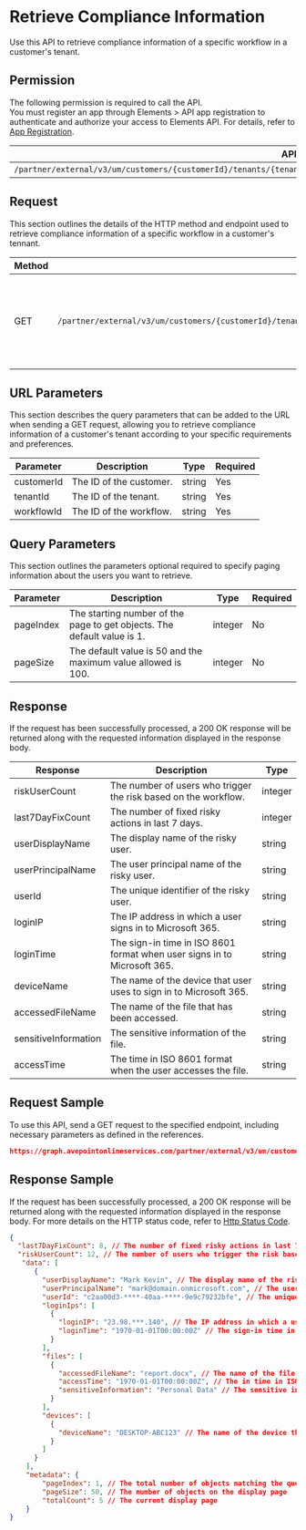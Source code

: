 # Retrieve Compliance Information

Use this API to retrieve compliance information of a specific workflow in a customer's tenant. 

## Permission

The following permission is required to call the API.  
You must register an app through Elements > API app registration to authenticate and authorize your access to Elements API. For details, refer to [App Registration](../../register-app.md).

| API | Permission  |
|-----------|--------|
| `/partner/external/v3/um/customers/{customerId}/tenants/{tenantId}/overview/security/compliances/workflows/{workflowId}`|elements.um.user.read.all|  

## Request

This section outlines the details of the HTTP method and endpoint used to retrieve compliance information of a specific workflow in a customer's tennant.

| Method | Endpoint | Description |
|-----------|--------|------------|
| GET | `/partner/external/v3/um/customers/{customerId}/tenants/{tenantId}/overview/security/compliances/workflows/{workflowId}` | 	Retrieves compliances information of a specific workflow in a customer's tenant.

## URL Parameters

This section describes the query parameters that can be added to the URL when sending a GET request, allowing you to retrieve compliance information of a customer's tenant according to your specific requirements and preferences.

| Parameter | Description | Type | Required |
| --- | --- | --- |---|
| customerId | The ID of the customer. | string | Yes |
| tenantId | The ID of the tenant. | string | Yes |
| workflowId | The ID of the workflow. | string | Yes |
## Query Parameters

This section outlines the parameters optional required to specify paging information about the users you want to retrieve.

| Parameter | Description | Type | Required |
| --- | --- | --- | --- |
| pageIndex | The starting number of the page to get objects. The default value is 1.| integer | No |
| pageSize | The default value is 50 and the maximum value allowed is 100.| integer | No |

## Response

If the request has been successfully processed, a 200 OK response will be returned along with the requested information displayed in the response body.
 
| Response | Description | Type |
| --- | --- | --- |
| riskUserCount |  The number of users who trigger the risk based on the workflow. | integer |
| last7DayFixCount |  The number of fixed risky actions in last 7 days. | integer |
| userDisplayName |  The display name of the risky user. | string |
| userPrincipalName |  The user principal name of the risky user. | string |
| userId |  The unique identifier of the risky user. | string |
| loginIP |  The IP address in which a user signs in to Microsoft 365. | string |
| loginTime |  The sign-in time in ISO 8601 format when user signs in to Microsoft 365. | string |
| deviceName |  The name of the device that user uses to sign in to Microsoft 365. | string |  
| accessedFileName |  The name of the file that has been accessed. | string |
| sensitiveInformation |  The sensitive information of the file. | string |
| accessTime |  The time in ISO 8601 format when the user accesses the file. | string |
## Request Sample

To use this API, send a GET request to the specified endpoint, including necessary parameters as defined in the references. 

```json
https://graph.avepointonlineservices.com/partner/external/v3/um/customers/966f35cc-****-4070-****-25cd****2a07/tenants/0c7715b3-****-4dcf-****-f363****acec/overview/security/compliances/workflows/4dbd4e4e-****-4d38-****-2e22****b0c4
```

## Response Sample
If the request has been successfully processed, a 200 OK response will be returned along with the requested information displayed in the response body. For more details on the HTTP status code, refer to [Http Status Code](../../Use-AvePoint-Graph-API.md#http-status-code).

```json
{
  "last7DayFixCount": 8, // The number of fixed risky actions in last 7 days
  "riskUserCount": 12, // The number of users who trigger the risk based on the workflow
   "data": [
      {
        "userDisplayName": "Mark Kevin", // The display name of the risky user
        "userPrincipalName": "mark@domain.onmicrosoft.com", // The user principal name of the risky user
        "userId": "c2aa00d3-****-40aa-****-9e9c79232bfe", // The unique identifier of the risky user
        "loginIps": [
          {
            "loginIP": "23.98.***.140", // The IP address in which a user signs in to Microsoft 365
            "loginTime": "1970-01-01T00:00:00Z" // The sign-in time in ISO 8601 format when user signs in to Microsoft 365
          }
        ],
        "files": [
          {
            "accessedFileName": "report.docx", // The name of the file that has been accessed
            "accessTime": "1970-01-01T00:00:00Z", // The in time in ISO 8601 format when the user accesses the file
            "sensitiveInformation": "Personal Data" // The sensitive information of the file
          }
        ],
        "devices": [
          {
            "deviceName": "DESKTOP-ABC123" // The name of the device that user uses to sign into Microsoft 365
          }
        ]
      }
    ],
    "metadata": {
        "pageIndex": 1, // The total number of objects matching the query parameters
        "pageSize": 50, // The number of objects on the display page
        "totalCount": 5 // The current display page
    }
}
```